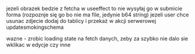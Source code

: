 jezeli obrazek bedzie z fetcha w useeffect to nie wysyłaj go w submicie forma (rozpoznje się go bo nie ma file, jedynie b64 string)
jezeli user chce usunac zdjecie dodaj do tablicy i przekaż w akcji serwerowej updatesmokingschema

wazne - zrobic loading state na fetch danych, zeby za szybko nie dalo sie wklikac w edycje czy inne
